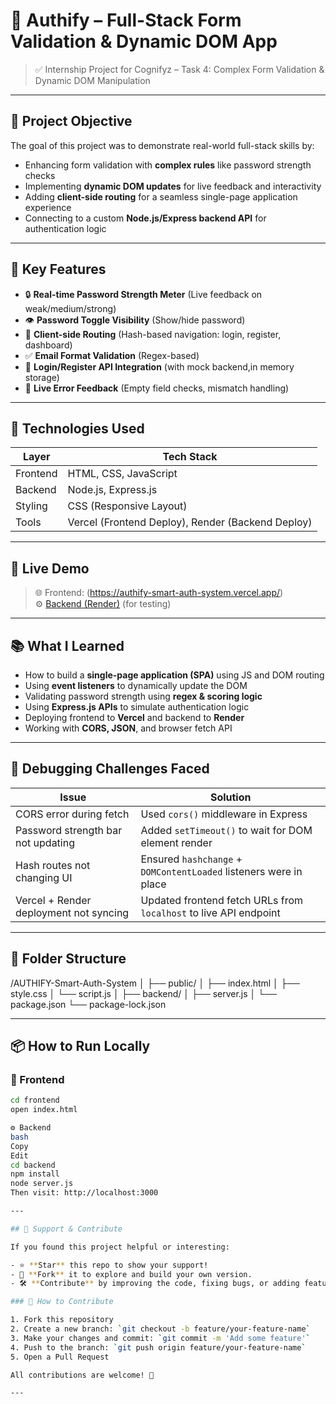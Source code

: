 # 🔐 Authify – Full-Stack Form Validation & Dynamic DOM App

> ✅ Internship Project for Cognifyz – Task 4: Complex Form Validation & Dynamic DOM Manipulation

---

## 📌 Project Objective

The goal of this project was to demonstrate real-world full-stack skills by:

- Enhancing form validation with **complex rules** like password strength checks
- Implementing **dynamic DOM updates** for live feedback and interactivity
- Adding **client-side routing** for a seamless single-page application experience
- Connecting to a custom **Node.js/Express backend API** for authentication logic

---

## 🧠 Key Features

- 🔒 **Real-time Password Strength Meter** (Live feedback on weak/medium/strong)
- 👁️ **Password Toggle Visibility** (Show/hide password)
- 🧭 **Client-side Routing** (Hash-based navigation: login, register, dashboard)
- ✅ **Email Format Validation** (Regex-based)
- 🔁 **Login/Register API Integration** (with mock backend,in memory storage)
- 💬 **Live Error Feedback** (Empty field checks, mismatch handling)

---

## 🔧 Technologies Used

| Layer        | Tech Stack                        |
|--------------|-----------------------------------|
| Frontend     | HTML, CSS, JavaScript     |
| Backend      | Node.js, Express.js               |
| Styling      | CSS (Responsive Layout)    |
| Tools        | Vercel (Frontend Deploy), Render (Backend Deploy)

---

## 🚀 Live Demo

> 🌐 Frontend: (https://authify-smart-auth-system.vercel.app/)  
> ⚙️ [Backend (Render)]() (for testing)

---

## 📚 What I Learned

- How to build a **single-page application (SPA)** using JS and DOM routing
- Using **event listeners** to dynamically update the DOM
- Validating password strength using **regex & scoring logic**
- Using **Express.js APIs** to simulate authentication logic
- Deploying frontend to **Vercel** and backend to **Render**
- Working with **CORS, JSON**, and browser fetch API

---

## 🐞 Debugging Challenges Faced

| Issue | Solution |
|-------|----------|
| CORS error during fetch | Used `cors()` middleware in Express |
| Password strength bar not updating | Added `setTimeout()` to wait for DOM element render |
| Hash routes not changing UI | Ensured `hashchange` + `DOMContentLoaded` listeners were in place |
| Vercel + Render deployment not syncing | Updated frontend fetch URLs from `localhost` to live API endpoint |

---

## 📂 Folder Structure

/AUTHIFY-Smart-Auth-System
│
├── public/
│ ├── index.html
│ ├── style.css
│ └── script.js
│
├── backend/
│ ├── server.js
│ └── package.json
  └── package-lock.json 


---

## 📦 How to Run Locally

### 🔧 Frontend

```bash
cd frontend
open index.html

⚙️ Backend
bash
Copy
Edit
cd backend
npm install
node server.js
Then visit: http://localhost:3000

---

## 🌟 Support & Contribute

If you found this project helpful or interesting:

- ⭐ **Star** this repo to show your support!
- 🍴 **Fork** it to explore and build your own version.
- 🛠️ **Contribute** by improving the code, fixing bugs, or adding features.

### 🤝 How to Contribute

1. Fork this repository
2. Create a new branch: `git checkout -b feature/your-feature-name`
3. Make your changes and commit: `git commit -m 'Add some feature'`
4. Push to the branch: `git push origin feature/your-feature-name`
5. Open a Pull Request

All contributions are welcome! 🎉

---



